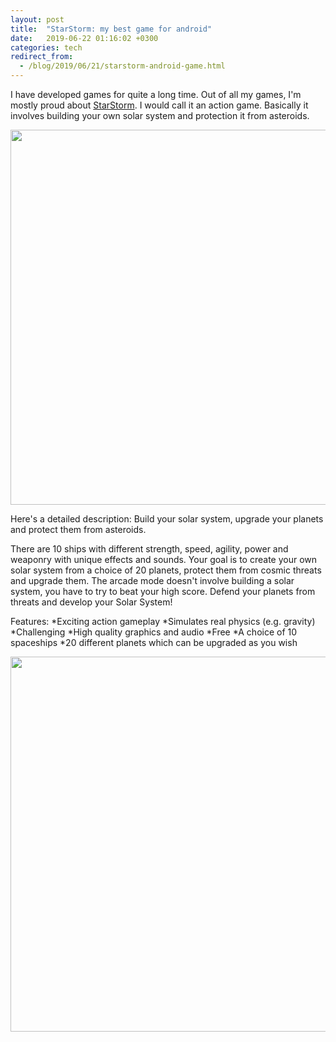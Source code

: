```yaml
---
layout: post
title:  "StarStorm: my best game for android"
date:   2019-06-22 01:16:02 +0300
categories: tech
redirect_from:
  - /blog/2019/06/21/starstorm-android-game.html
---
```


I have developed games for quite a long time. Out of all my games, I'm mostly proud about [StarStorm](https://play.google.com/store/apps/details?id=ru.ivanludvig.starstorm).
I would call it an action game. Basically it involves building your own solar system and protection it from asteroids.

<img src="{{site.baseurl}}/assets/img/st2.gif" width="600">  

Here's a detailed description:
Build your solar system, upgrade your planets and protect them from asteroids.

There are 10 ships with different strength, speed, agility, power and weaponry with unique effects and sounds. Your goal is to create your own solar system from a choice of 20 planets, protect them from cosmic threats and upgrade them.
The arcade mode doesn't involve building a solar system, you have to try to beat your high score.
Defend your planets from threats and develop your Solar System!

Features:
*Exciting action gameplay
*Simulates real physics (e.g. gravity)
*Challenging
*High quality graphics and audio
*Free
*A choice of 10 spaceships
*20 different planets which can be upgraded as you wish
<br/>

<img src="{{site.baseurl}}/assets/img/st1.gif" width="600">  


